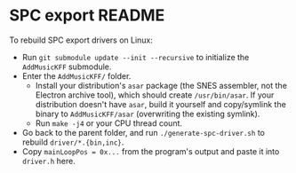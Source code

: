 # SPC export README

To rebuild SPC export drivers on Linux:

- Run `git submodule update --init --recursive` to initialize the `AddMusicKFF` submodule.
- Enter the `AddMusicKFF/` folder.
  - Install your distribution's `asar` package (the SNES assembler, not the Electron archive tool), which should create `/usr/bin/asar`. If your distribution doesn't have `asar`, build it yourself and copy/symlink the binary to `AddMusicKFF/asar` (overwriting the existing symlink).
  - Run `make -j4` or your CPU thread count.
- Go back to the parent folder, and run `./generate-spc-driver.sh` to rebuild `driver/*.{bin,inc}`.
- Copy `mainLoopPos = 0x...` from the program's output and paste it into `driver.h` here.
